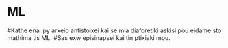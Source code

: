 # ML
#Kathe ena .py arxeio antistoixei kai se mia diaforetiki askisi pou eidame sto mathima tis ML.
#Sas exw episinapsei kai tin ptixiaki mou.
